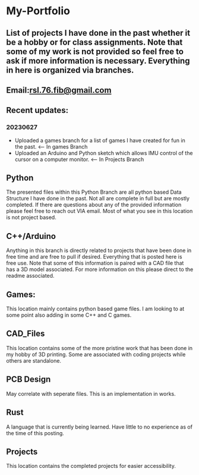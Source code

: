 # My-Portfolio
List of projects I have done in the past whether it be a hobby or for class assignments. Note that some of my work is not provided so feel free to ask if more 
information is necessary. Everything in here is organized via **branches**.
---
Email:rsl.76.fib@gmail.com
---
## Recent updates: 
### 20230627
- Uploaded a games branch for a list of games I have created for fun in the past. <-- In games Branch
- Uploaded an Arduino and Python sketch which allows IMU control of the cursor on a computer monitor. <-- In Projects Branch

## Python
The presented files within this Python Branch are all python based Data Structure I have done in the past. Not all are complete in full but are mostly completed.
If there are questions about any of the provided information please feel free to reach out VIA email. Most of what you see in this location is not project based.

## C++/Arduino
Anything in this branch is directly related to projects that have been done in free time and are free to pull if desired. Everything that is posted here is free use.
Note that some of this information is paired with a CAD file that has a 3D model associated. For more information on this please direct to the readme associated. 

## Games:
This location mainly contains python based game files. I am looking to at some point also adding in some C++ and C games.

## CAD_Files 
This location contains some of the more pristine work that has been done in my hobby of 3D printing. Some are associated with coding projects while others are 
standalone. 

## PCB Design
May correlate with seperate files. This is an implementation in works.

## Rust
A language that is currently being learned. Have little to no experience as of the time of this posting.

## Projects
This location contains the completed projects for easier accessibility.  
